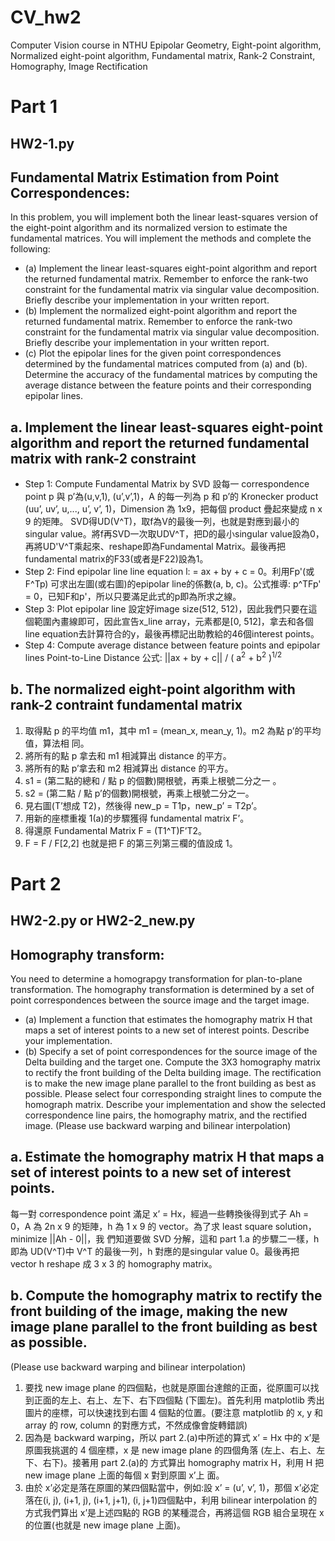 # CV_hw2
Computer Vision course in NTHU
Epipolar Geometry, Eight-point algorithm, Normalized eight-point algorithm, Fundamental matrix, Rank-2 Constraint, 
Homography, Image Rectification
# Part 1
## HW2-1.py
## Fundamental Matrix Estimation from Point Correspondences: 
In this problem, you will implement both the linear least-squares version of the eight-point algorithm and its normalized version to estimate the fundamental matrices. You will implement the methods and complete the following:
- (a) Implement the linear least-squares eight-point algorithm and report the returned fundamental matrix.
Remember to enforce the rank-two constraint for the fundamental matrix via singular value
decomposition. Briefly describe your implementation in your written report.
- (b) Implement the normalized eight-point algorithm and report the returned fundamental matrix. Remember to enforce the rank-two constraint for the fundamental matrix via singular value
decomposition. Briefly describe your implementation in your written report.
- (c) Plot the epipolar lines for the given point correspondences determined by the fundamental matrices computed from (a) and (b). Determine the accuracy of the fundamental matrices by computing the
average distance between the feature points and their corresponding epipolar lines.

## a. Implement the linear least-squares eight-point algorithm and report the returned fundamental matrix with rank-2 constraint
- Step 1: Compute Fundamental Matrix by SVD
設每一 correspondence point p 與 p’為(u,v,1), (u’,v’,1)，A 的每一列為 p 和 p’的 Kronecker product (uu’, uv’, u,..., u’, v’, 1)，Dimension 為 1x9，把每個 product 疊起來變成 n x 9 的矩陣。
SVD得UD(V^T)，取f為V的最後一列，也就是對應到最小的singular value。將f再SVD一次取UDV^T，把D的最小singular value設為0，再將UD'V^T乘起來、reshape即為Fundamental Matrix。最後再把fundamental matrix的F33(或者是F22)設為1。
- Step 2: Find epipolar line
line equation l: = ax + by + c = 0。利用Fp'(或F^Tp) 可求出左圖(或右圖)的epipolar line的係數(a, b, c)。公式推導: p^TFp' = 0，已知F和p'，所以只要滿足此式的p即為所求之線。
- Step 3: Plot epipolar line
設定好image size(512, 512)，因此我們只要在這個範圍內畫線即可，因此宣告x_line array，元素都是[0, 512]，拿去和各個line equation去計算符合的y，最後再標記出助教給的46個interest points。
- Step 4: Compute average distance between feature points and epipolar lines 
Point-to-Line Distance 公式: ||ax + by + c|\| / ( a<sup>2</sup> + b<sup>2</sup> )<sup>1/2</sup> 

## b. The normalized eight-point algorithm with rank-2 contraint fundamental matrix

1. 取得點 p 的平均值 m1，其中 m1 = (mean_x, mean_y, 1)。m2 為點 p’的平均值，算法相 同。
2. 將所有的點 p 拿去和 m1 相減算出 distance 的平方。
3. 將所有的點 p’拿去和 m2 相減算出 distance 的平方。
4. s1 = (第二點的總和 / 點 p 的個數)開根號，再乘上根號二分之一 。
5. s2 = (第二點 / 點 p’的個數)開根號，再乘上根號二分之一。
6. 見右圖(T’想成 T2)，然後得 new_p = T1p，new_p’ = T2p’。
7. 用新的座標重複 1(a)的步驟獲得 fundamental matrix F’。
8. 得還原 Fundamental Matrix F = (T1^T)F’T2。
9. F = F / F[2,2] 也就是把 F 的第三列第三欄的值設成 1。

# Part 2
## HW2-2.py or HW2-2_new.py
## Homography transform: 
You need to determine a homograpgy transformation for plan-to-plane transformation. The homography transformation is determined by a set of point correspondences between the source image and the target image.
- (a) Implement a function that estimates the homography matrix H that maps a set of interest points to a
new set of interest points. Describe your implementation.
- (b) Specify a set of point correspondences for the source image of the Delta building and the target one.
Compute the 3X3 homography matrix to rectify the front building of the Delta building image. The rectification is to make the new image plane parallel to the front building as best as possible. Please select four corresponding straight lines to compute the homograph matrix. Describe your implementation and show the selected correspondence line pairs, the homography matrix, and the rectified image. (Please use backward warping and bilinear interpolation)

## a. Estimate the homography matrix H that maps a set of interest points to a new set of interest points.
每一對 correspondence point 滿足 x’ = Hx，經過一些轉換後得到式子 Ah = 0，A 為 2n x 9 的矩陣，h 為 1 x 9 的 vector。為了求 least square solution，minimize ||Ah - 0|\|，我 們知道要做 SVD 分解，這和 part 1.a 的步驟二一樣，h 即為 UD(V^T)中 V^T 的最後一列，h 對應的是singular value 0。最後再把 vector h reshape 成 3 x 3 的 homography matrix。
## b. Compute the homography matrix to rectify the front building of the image, making the new image plane parallel to the front building as best as possible.
 (Please use backward warping and bilinear interpolation)
 1. 要找 new image plane 的四個點，也就是原圖台達館的正面，從原圖可以找到正面的左上、右上、左下、右下四個點 (下圖左)。首先利用 matplotlib 秀出圖片的座標，可以快速找到右圖 4 個點的位置。(要注意 matplotlib 的 x, y 和 array 的 row, column 的對應方式，不然成像會旋轉錯誤)
2. 因為是 backward warping，所以 part 2.(a)中所述的算式 x’ = Hx 中的 x’是原圖我挑選的 4 個座標，x 是 new image plane 的四個角落 (左上、右上、左下、右下)。接著用 part 2.(a)的 方式算出 homography matrix H，利用 H 把 new image plane 上面的每個 x 對到原圖 x’上 面。
3. 由於 x’必定是落在原圖的某四個點當中，例如:設 x’ = (u’, v’, 1)，那個 x’必定落在(i, j), (i+1, j), (i+1, j+1), (i, j+1)四個點中，利用 bilinear interpolation 的方式我們算出 x’是上述四點的 RGB 的某種混合，再將這個 RGB 組合呈現在 x 的位置(也就是 new image plane 上面)。

